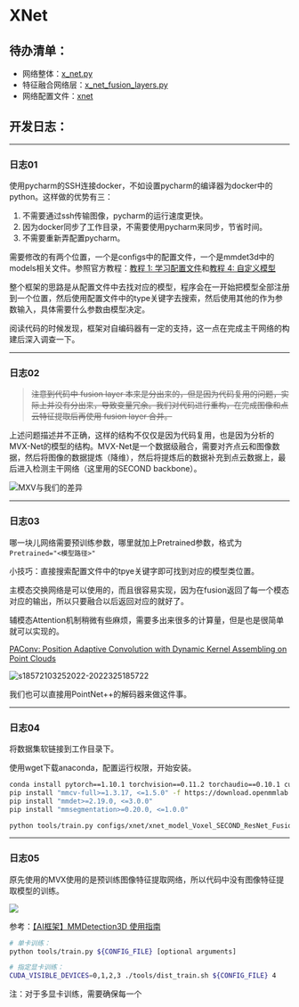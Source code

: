 # XNet

## 待办清单：

- 网络整体：[x_net.py](mmdet3d/models/detectors/x_net.py)
- 特征融合网络层：[x_net_fusion_layers.py](mmdet3d/models/fusion_layers/x_net_fusion_layers.py)
- 网络配置文件：[xnet](configs/xnet)

## 开发日志：

---
### 日志01

使用pycharm的SSH连接docker，不如设置pycharm的编译器为docker中的python。这样做的优势有三：

1. 不需要通过ssh传输图像，pycharm的运行速度更快。
2. 因为docker同步了工作目录，不需要使用pycharm来同步，节省时间。
3. 不需要重新弄配置pycharm。

需要修改的有两个位置，一个是configs中的配置文件，一个是mmdet3d中的models相关文件。参照官方教程：[教程 1: 学习配置文件](https://mmdetection3d.readthedocs.io/zh_CN/latest/tutorials/config.html)和[教程 4: 自定义模型](https://mmdetection3d.readthedocs.io/zh_CN/latest/tutorials/customize_models.html)

整个框架的思路是从配置文件中去找对应的模型，程序会在一开始把模型全部注册到一个位置，然后使用配置文件中的type关键字去搜索，然后使用其他的作为参数输入，具体需要什么参数由模型决定。

阅读代码的时候发现，框架对自编码器有一定的支持，这一点在完成主干网络的构建后深入调查一下。

---
### 日志02

> ~~注意到代码中 fusion layer 本来是分出来的，但是因为代码复用的问题，实际上并没有分出来，导致变量冗余。我们对代码进行重构，在完成图像和点云特征提取后再使用 fusion layer 合并。~~

上述问题描述并不正确，这样的结构不仅仅是因为代码复用，也是因为分析的MVX-Net的模型的结构。MVX-Net是一个数据级融合，需要对齐点云和图像数据，然后将图像的数据提炼（降维），然后将提炼后的数据补充到点云数据上，最后进入检测主干网络（这里用的SECOND backbone）。

![MXV与我们的差异](https://image.discover304.top/blog-img/s16510403242022-202232416516.png)

---
### 日志03

哪一块儿网络需要预训练参数，哪里就加上Pretrained参数，格式为`Pretrained="<模型路径>"`

小技巧：直接搜索配置文件中的tpye关键字即可找到对应的模型类位置。

主模态交换网络是可以使用的，而且很容易实现，因为在fusion返回了每一个模态对应的输出，所以只要融合以后返回对应的就好了。

辅模态Attention机制稍微有些麻烦，需要多出来很多的计算量，但是也是很简单就可以实现的。

[PAConv: Position Adaptive Convolution with Dynamic Kernel Assembling on Point Clouds](https://arxiv.org/pdf/2103.14635.pdf)

![s18572103252022-2022325185722](https://image.discover304.top/blog-img/s18572103252022-2022325185722.png)

我们也可以直接用PointNet++的解码器来做这件事。

---
### 日志04

将数据集软链接到工作目录下。

使用wget下载anaconda，配置运行权限，开始安装。

```bash
conda install pytorch==1.10.1 torchvision==0.11.2 torchaudio==0.10.1 cudatoolkit=11.3 -c pytorch -c conda-forge
pip install "mmcv-full>=1.3.17, <=1.5.0" -f https://download.openmmlab.com/mmcv/dist/cu113/torch1.10.1/index.html
pip install "mmdet>=2.19.0, <=3.0.0"
pip install "mmsegmentation>=0.20.0, <=1.0.0" 

python tools/train.py configs/xnet/xnet_model_Voxel_SECOND_ResNet_Fusion_kitti-3d-car.py
```

---
### 日志05

原先使用的MVX使用的是预训练图像特征提取网络，所以代码中没有图像特征提取模型的训练。

![](https://image.discover304.top/blog-img/s11251303302022-2022330112513.png)

参考：[【AI框架】MMDetection3D 使用指南](https://blog.csdn.net/Discover304/article/details/123658140)

```bash
# 单卡训练：
python tools/train.py ${CONFIG_FILE} [optional arguments]

# 指定显卡训练：
CUDA_VISIBLE_DEVICES=0,1,2,3 ./tools/dist_train.sh ${CONFIG_FILE} 4
```

注：对于多显卡训练，需要确保每一个